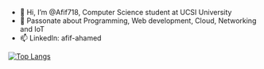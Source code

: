 - 👋 Hi, I’m @Afif718, Computer Science student at UCSI University 
- 👀 Passonate about Programming, Web development, Cloud, Networking and IoT
- 📫 LinkedIn: afif-ahamed


[![Top Langs](https://github-readme-stats.vercel.app/api/top-langs/?username=Afif718)](https://github.com/anuraghazra/github-readme-stats)


